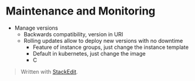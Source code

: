 
# Maintenance and Monitoring

- Manage versions
	- Backwards compatibility, version in URI
	- Rolling updates allow to deploy new versions with no downtime
		- Feature of instance groups, just change the instance template
		- Default in kubernetes, just change the image
		- C

> Written with [StackEdit](https://stackedit.io/).
<!--stackedit_data:
eyJoaXN0b3J5IjpbLTMzOTY4MzM1OF19
-->